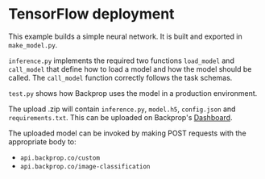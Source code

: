 # TensorFlow deployment

This example builds a simple neural network. It is built and exported in `make_model.py`.

`inference.py` implements the required two functions `load_model` and `call_model` that define how to load a model and how the model should be called. The `call_model` function correctly follows the task schemas.

`test.py` shows how Backprop uses the model in a production environment.

The upload .zip will contain `inference.py`, `model.h5`, `config.json` and `requirements.txt`. This can be uploaded on Backprop's [Dashboard](https://dashboard.backprop.co).

The uploaded model can be invoked by making POST requests with the appropriate body to:

- `api.backprop.co/custom`
- `api.backprop.co/image-classification`
